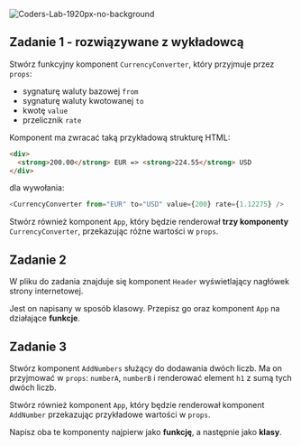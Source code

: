 ![Coders-Lab-1920px-no-background](https://user-images.githubusercontent.com/152855/73064373-5ed69780-3ea1-11ea-8a71-3d370a5e7dd8.png)


## Zadanie 1 - rozwiązywane z wykładowcą

Stwórz funkcyjny komponent `CurrencyConverter`, który przyjmuje przez `props`:

- sygnaturę waluty bazowej `from`
- sygnaturę waluty kwotowanej `to`
- kwotę `value`
- przelicznik `rate`

Komponent ma zwracać taką przykładową strukturę HTML:

```html
<div>
  <strong>200.00</strong> EUR => <strong>224.55</strong> USD
</div>
```

dla wywołania:

```js
<CurrencyConverter from="EUR" to="USD" value={200} rate={1.12275} />
```

Stwórz również komponent `App`, który będzie renderował **trzy komponenty** `CurrencyConverter`, przekazując różne wartości w `props`.


## Zadanie 2

W pliku do zadania znajduje się komponent `Header` wyświetlający nagłówek strony internetowej.

Jest on napisany w sposób klasowy. Przepisz go oraz komponent `App` na działające **funkcje**.


## Zadanie 3

Stwórz komponent `AddNumbers` służący do dodawania dwóch liczb. Ma on przyjmować w `props`: `numberA`, `numberB` i renderować element `h1` z sumą tych dwóch liczb.

Stwórz również komponent `App`, który będzie renderował komponent `AddNumber` przekazując przykładowe wartości w `props`.

Napisz oba te komponenty najpierw jako **funkcję**, a następnie jako **klasy**.

